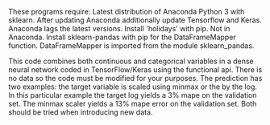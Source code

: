 These programs require:
Latest distribution of Anaconda Python 3 with sklearn.
After updating Anaconda additionally update Tensorflow and Keras.  Anaconda lags the latest versions.
Install 'holidays' with pip.  Not in Anaconda.
Install sklearn-pandas with pip for the DataFrameMapper function.  DataFrameMapper is imported from the module sklearn_pandas.

This code combines both continuous and categorical variables in a dense neural network coded in TensorFlow/Keras using the functional api.
There is no data so the code must be modified for your purposes.
The prediction has two examples:  the target variable is scaled using minmax or the by the log.
In this particular example the target log yields a 3% mape on the validation set.  The minmax scaler yields a 13% mape error on the validation set.  Both should be tried when introducing new data.
